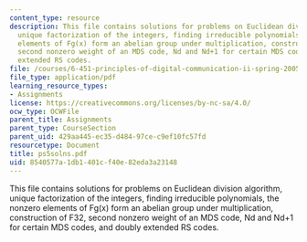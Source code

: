 ```yaml
---
content_type: resource
description: This file contains solutions for problems on Euclidean division algorithm,
  unique factorization of the integers, finding irreducible polynomials, the nonzero
  elements of Fg(x) form an abelian group under multiplication, construction of F32,
  second nonzero weight of an MDS code, Nd and Nd+1 for certain MDS codes, and doubly
  extended RS codes.
file: /courses/6-451-principles-of-digital-communication-ii-spring-2005/8540577a1db1401cf40e82eda3a23148_ps5solns.pdf
file_type: application/pdf
learning_resource_types:
- Assignments
license: https://creativecommons.org/licenses/by-nc-sa/4.0/
ocw_type: OCWFile
parent_title: Assignments
parent_type: CourseSection
parent_uid: 429aa445-ec35-d484-97ce-c9ef10fc57fd
resourcetype: Document
title: ps5solns.pdf
uid: 8540577a-1db1-401c-f40e-82eda3a23148
---
```

This file contains solutions for problems on Euclidean division algorithm, unique factorization of the integers, finding irreducible polynomials, the nonzero elements of Fg(x) form an abelian group under multiplication, construction of F32, second nonzero weight of an MDS code, Nd and Nd+1 for certain MDS codes, and doubly extended RS codes.